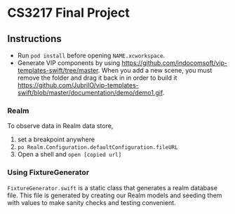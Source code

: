 # CS3217 Final Project

## Instructions

* Run `pod install` before opening `NAME.xcworkspace`.
* Generate VIP components by using https://github.com/indocomsoft/vip-templates-swift/tree/master. When you add a new scene, you must remove the folder and drag it back in in order to build it https://github.com/JubrilO/vip-templates-swift/blob/master/documentation/demo/demo1.gif.

### Realm
To observe data in Realm data store,

1. set a breakpoint anywhere
2. `po Realm.Configuration.defaultConfiguration.fileURL`
3. Open a shell and `open [copied url]`

### Using FixtureGenerator

`FixtureGenerator.swift` is a static class that generates a realm database file.
This file is generated by creating our Realm models and seeding them with values
to make sanity checks and testing convenient.
